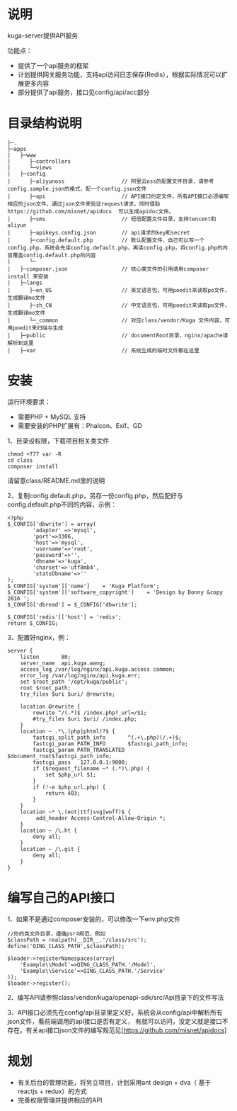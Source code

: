 # 说明
kuga-server提供API服务

功能点：
- 提供了一个api服务的框架
- 计划提供网关服务功能，支持api访问日志保存(Redis），根据实际情况可以扩展更多内容
- 部分提供了api服务，接口见config/api/acc部分

# 目录结构说明
```
├─.
├─apps
|   ├─www
|      ├─controllers
|      └─views
|   ├─config
|      ├─aliyunoss                  // 阿里云oss的配置文件目录，请参考config.sample.json的格式，配一个config.json文件
|      ├─api                        // API接口约定文件，所有API接口必须编写相应的json文件，通过json文件来验证request请求，同时借助 https://github.com/misnet/apidocs  可以生成apidoc文件。
|      ├─sms                        // 短信配置文件目录，支持tencent和aliyun
|      ├─apikeys.config.json        // api请求的key和secret
|      ├─config.default.php         // 默认配置文件，自己可以写一个config.php，系统会先读config.default.php，再读config.php，将config.php的内容覆盖config.default.php的内容
|      └─
|   ├─composer.json                 // 核心类文件的引用请用composer install 来安装
|   ├─langs
|      ├─en_US                      // 英文语言包，可用poedit来读取po文件，生成翻译mo文件
|      ├─zh_CN                      // 中文语言包，可用poedit来读取po文件，生成翻译mo文件
|      └─_common                    // 对应class/vendor/Kuga 文件内容，可用poedit来扫描与生成
|   ├─public                        // documentRoot目录，nginx/apache请解析到这里
|   ├─var                           // 系统生成的临时文件都在这里

```


# 安装

运行环境要求：
- 需要PHP + MySQL 支持
- 需要安装的PHP扩展有：Phalcon、Exif、GD


1、目录设权限，下载项目相关类文件
```
chmod +777 var -R
cd class
composer install
```
请留意class/README.md里的说明

2、复制config.default.php，另存一份config.php，然后配好与config.default.php不同的内容，示例：
```
<?php
$_CONFIG['dbwrite'] = array(
		'adapter' =>'mysql',
		'port'=>3306,
		'host'=>'mysql',
		'username'=>'root',
		'password'=>'',
		'dbname'=>'kuga',
        'charset'=>'utf8mb4',
        'statsDbname'=>''
);
$_CONFIG['system']['name']    = 'Kuga Platform';
$_CONFIG['system']['software_copyright']    = 'Design by Donny &copy 2016 ';
$_CONFIG['dbread'] = $_CONFIG['dbwrite'];

$_CONFIG['redis']['host'] = 'redis';
return $_CONFIG;
```

3、配置好nginx，例：
```
server {
    listen       80;
    server_name  api.kuga.wang;
    access_log /var/log/nginx/api.kuga.access common;
    error_log /var/log/nginx/api.kuga.err;
    set $root_path '/opt/kuga/public';
    root $root_path;
    try_files $uri $uri/ @rewrite;

    location @rewrite {
        rewrite ^/(.*)$ /index.php?_url=/$1;
        #try_files $uri $uri/ /index.php;
    }
    location ~ .*\.(php|phtml)?$ {
        fastcgi_split_path_info       ^(.+\.php)(/.+)$;
        fastcgi_param PATH_INFO       $fastcgi_path_info;
        fastcgi_param PATH_TRANSLATED $document_root$fastcgi_path_info;
        fastcgi_pass   127.0.0.1:9000;
        if ($request_filename ~* (.*)\.php) {
            set $php_url $1;
        }
        if (!-e $php_url.php) {
            return 403;
        }
    }
    location ~* \.(eot|ttf|svg|woff)$ {
         add_header Access-Control-Allow-Origin *;
    }
    location ~ /\.ht {
        deny all;
    }
    location ~ /\.git {
        deny all;
    }
}
```

# 编写自己的API接口

1、如果不是通过composer安装的，可以修改一下env.php文件
```
//你的类文件目录，遵循psr4规范，例如
$classPath = realpath(__DIR__.'/class/src');
define('QING_CLASS_PATH',$classPath);

$loader->registerNamespaces(array(
    'Example\\Model'=>QING_CLASS_PATH.'/Model',
    'Example\\Service'=>QING_CLASS_PATH.'/Service'
));
$loader->register();
```

2、编写API请参照class/vendor/kuga/openapi-sdk/src/Api目录下的文件写法

3、API接口必须先在config/api目录里定义好，系统会从config/api中解析所有json文件，看前端调用的api接口是否有定义，
有就可以访问，没定义就是接口不存在。有关api接口json文件的编写规范见[https://github.com/misnet/apidocs]

# 规划
- 有关后台的管理功能，将另立项目，计划采用ant design + dva（ 基于reactjs + redux）的方式
- 完善权限管理并提供相应的API